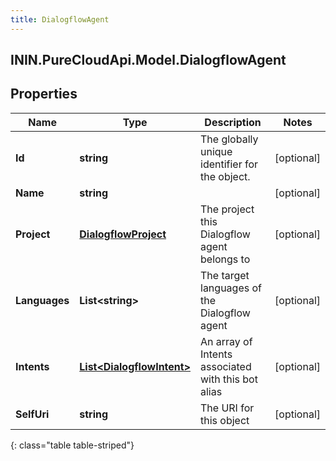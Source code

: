 ```yaml
---
title: DialogflowAgent
---
```

## ININ.PureCloudApi.Model.DialogflowAgent

## Properties

|Name | Type | Description | Notes|
|------------ | ------------- | ------------- | -------------|
| **Id** | **string** | The globally unique identifier for the object. | [optional] |
| **Name** | **string** |  | [optional] |
| **Project** | [**DialogflowProject**](DialogflowProject.html) | The project this Dialogflow agent belongs to | [optional] |
| **Languages** | **List&lt;string&gt;** | The target languages of the Dialogflow agent | [optional] |
| **Intents** | [**List&lt;DialogflowIntent&gt;**](DialogflowIntent.html) | An array of Intents associated with this bot alias | [optional] |
| **SelfUri** | **string** | The URI for this object | [optional] |
{: class="table table-striped"}


